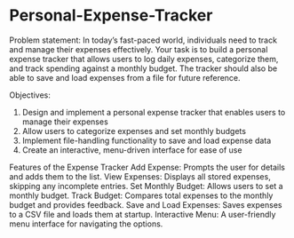 # Personal-Expense-Tracker

Problem statement:
In today’s fast-paced world, individuals need to track and manage their expenses 
effectively. Your task is to build a personal expense tracker that allows users to log 
daily expenses, categorize them, and track spending against a monthly budget. The 
tracker should also be able to save and load expenses from a file for future 
reference.

Objectives:
1. Design and implement a personal expense tracker that enables users to 
manage their expenses
2. Allow users to categorize expenses and set monthly budgets
3. Implement file-handling functionality to save and load expense data
4. Create an interactive, menu-driven interface for ease of use

Features of the Expense Tracker
Add Expense: Prompts the user for details and adds them to the list.
View Expenses: Displays all stored expenses, skipping any incomplete entries.
Set Monthly Budget: Allows users to set a monthly budget.
Track Budget: Compares total expenses to the monthly budget and provides feedback.
Save and Load Expenses: Saves expenses to a CSV file and loads them at startup.
Interactive Menu: A user-friendly menu interface for navigating the options.
